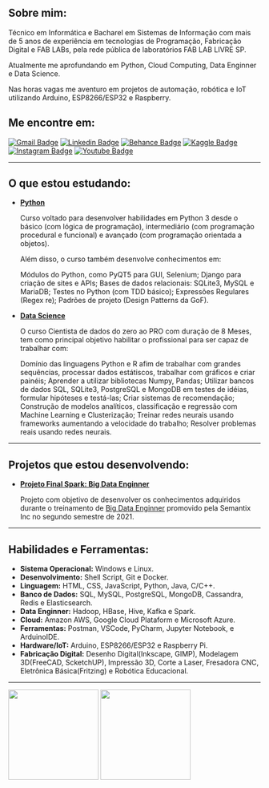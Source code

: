 ## **Sobre mim:**

Técnico em Informática e Bacharel em Sistemas de Informação com mais de 5 anos de experiência em tecnologias de Programação, Fabricação Digital e FAB LABs, pela rede pública de laboratórios FAB LAB LIVRE SP.

Atualmente me aprofundando em Python, Cloud Computing, Data Enginner e Data Science.

Nas horas vagas me aventuro em projetos de automação, robótica e IoT utilizando Arduino, ESP8266/ESP32 e Raspberry.

## **Me encontre em:** 
[![Gmail Badge](https://img.shields.io/badge/Gmail-D14836?style=flat&logo=gmail&logoColor=white&link=mailto:cicerooficial@gmail.com.com)](mailto:cicerooficial@gmail.com) 
[![Linkedin Badge](https://img.shields.io/badge/LinkedIn-0077B5?style=flat&logo=linkedin&logoColor=white)](https://www.linkedin.com/in/cicero-henrique-santos/) 
[![Behance Badge](https://img.shields.io/badge/-Behance-blue?style=flat&logo=behance&logoColor=white)](https://www.behance.net/ccerohenrique) 
[![Kaggle Badge](https://img.shields.io/badge/-Kaggle-23BFFF?style=flat&logo=Kaggle&logoColor=white)](https://www.kaggle.com/cicerohenrique) 
[![Instagram Badge](https://img.shields.io/badge/Instagram-E4405F?style=flat&logo=instagram&logoColor=white)](https://www.instagram.com/c_hoficial) 
[![Youtube Badge](https://img.shields.io/badge/YouTube-FF0000?style=flat&logo=youtube&logoColor=white)](https://www.youtube.com/channel/UCi23a3VJwS6pWJvxyKaeZGQ)

----------

## **O que estou estudando:** 

- **[Python](https://github.com/cicerooficial/curso_Python3)**

  Curso voltado para desenvolver habilidades em Python 3 desde o básico (com lógica de programação), intermediário (com programação procedural e funcional) e avançado (com programação orientada a objetos). 

  Além disso, o curso também desenvolve conhecimentos em: 

  Módulos do Python, como PyQT5 para GUI, Selenium; Django para criação de sites e APIs; Bases de dados relacionais: SQLite3, MySQL e MariaDB; Testes no Python (com TDD básico); Expressões Regulares (Regex re); Padrões de projeto (Design Patterns da GoF).

- **[Data Science](https://github.com/cicerooficial/data-science-mentorama)**

  O curso Cientista de dados do zero ao PRO com duração de 8 Meses, tem como principal objetivo habilitar o profissional para ser capaz de trabalhar com:

  Domínio das linguagens Python e R afim de trabalhar com grandes sequências, processar dados estátiscos, trabalhar com gráficos e criar painéis; Aprender a utilizar bibliotecas Numpy, Pandas; Utilizar bancos de dados SQL, SQLite3, PostgreSQL e MongoDB em testes de idéias, formular hipóteses e testá-las; Criar sistemas de recomendação; Construção de modelos analíticos, classificação e regressão com Machine Learning e Clusterização; Treinar redes neurais usando frameworks aumentando a velocidade do trabalho; Resolver problemas reais usando redes neurais.

----------

## **Projetos que estou desenvolvendo:** 

- **[Projeto Final Spark: Big Data Enginner](https://github.com/cicerooficial/projeto-final-big-data-enginner-sematix#enviar-os-dados-para-o-hdfs)**

  Projeto com objetivo de desenvolver os conhecimentos adquiridos durante o treinamento de [Big Data Enginner](https://github.com/cicerooficial/big-data-engineer-sematix) promovido pela Semantix Inc no segundo semestre de 2021.

----------

## **Habilidades e Ferramentas:**
- **Sistema Operacional:** Windows e Linux.
- **Desenvolvimento:** Shell Script, Git e Docker.
- **Linguagem:** HTML, CSS, JavaScript, Python, Java, C/C++. 
- **Banco de Dados:** SQL, MySQL, PostgreSQL, MongoDB, Cassandra, Redis e Elasticsearch.
- **Data Enginner:** Hadoop, HBase, Hive, Kafka e Spark.
- **Cloud:** Amazon AWS, Google Cloud Plataform e Microsoft Azure.
- **Ferramentas:** Postman, VSCode, PyCharm, Jupyter Notebook, e ArduinoIDE.
- **Hardware/IoT:** Arduino, ESP8266/ESP32 e Raspberry Pi.
- **Fabricação Digital:** Desenho Digital(Inkscape, GIMP), Modelagem 3D(FreeCAD, ScketchUP), Impressão 3D, Corte a Laser, Fresadora CNC, Eletrônica Básica(Fritzing) e Robótica Educacional.

----------

<a href="https://github.com/cicerooficial">
  <img height="180em" align="center" src="https://github-readme-stats.vercel.app/api?username=cicerooficial&count_private=true&show_icons=true&theme=algolia&hide_border=true&include_all_commits=true&layout=compact&)" /></a>
  <a href="https://github.com/cicerooficial"><img height="180em" align="center" src="https://github-readme-stats.vercel.app/api/top-langs/?username=cicerooficial&langs_count=8&layout=compact&theme=algolia&hide_border=true&include_all_commits=true&count_private=true&)" /></a>

